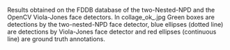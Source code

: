 Results obtained on the FDDB database of the two-Nested-NPD and the OpenCV Viola-Jones face detectors. In collage_ok_.jpg Green boxes are detections by the two-nested-NPD face detector, blue ellipses (dotted line) are detections by Viola-Jones face detector and red ellipses (continuous line) are ground truth annotations.
